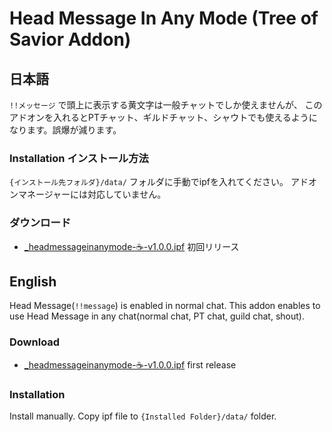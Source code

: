 # Head Message In Any Mode (Tree of Savior Addon)


## 日本語

`!!メッセージ` で頭上に表示する黄文字は一般チャットでしか使えませんが、
このアドオンを入れるとPTチャット、ギルドチャット、シャウトでも使えるようになります。誤爆が減ります。


### Installation インストール方法

`{インストール先フォルダ}/data/` フォルダに手動でipfを入れてください。
アドオンマネージャーには対応していません。


### ダウンロード

- [_headmessageinanymode-☕-v1.0.0.ipf](https://github.com/yyyyyu/Tree-of-Savior-Addons/blob/master/KeepHeadMessage/ipf/_headmessageinanymode-%E2%98%95-v1.0.0.ipf) 初回リリース



## English

Head Message(`!!message`) is enabled in normal chat.
This addon enables to use Head Message in any chat(normal chat, PT chat, guild chat, shout).


### Download

- [_headmessageinanymode-☕-v1.0.0.ipf](https://github.com/yyyyyu/Tree-of-Savior-Addons/blob/master/KeepHeadMessage/ipf/_headmessageinanymode-%E2%98%95-v1.0.0.ipf) first release


### Installation

Install manually. Copy ipf file to `{Installed Folder}/data/` folder.


